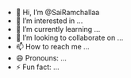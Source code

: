 - 👋 Hi, I’m @SaiRamchallaa
- 👀 I’m interested in ...
- 🌱 I’m currently learning ...
- 💞️ I’m looking to collaborate on ...
- 📫 How to reach me ...
- 😄 Pronouns: ...
- ⚡ Fun fact: ...

<!---
SaiRamchallaa/SaiRamchallaa is a ✨ special ✨ repository because its `README.md` (this file) appears on your GitHub profile.
You can click the Preview link to take a look at your changes.
--->
